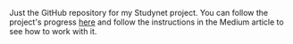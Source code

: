Just the GitHub repository for my Studynet project. You can follow the project's progress [here](https://medium.com/@elsamatchole/flask-web-development-our-first-flask-app-e4ab11088389) and follow the instructions in the Medium article to see how to work with it.  

